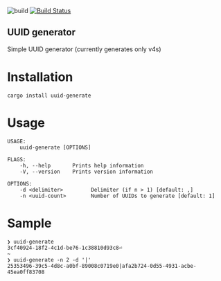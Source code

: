 ![build](https://github.com/LesnyRumcajs/uuid-generate/workflows/build/badge.svg?branch=main)
[![Build Status](http://meritbadge.herokuapp.com/uuid-generate)](https://crates.io/crates/uuid-generate/)

## UUID generator
Simple UUID generator (currently generates only v4s)

# Installation
`cargo install uuid-generate`

# Usage
```
USAGE:
    uuid-generate [OPTIONS]

FLAGS:
    -h, --help       Prints help information
    -V, --version    Prints version information

OPTIONS:
    -d <delimiter>         Delimiter (if n > 1) [default: ,]
    -n <uuid-count>        Number of UUIDs to generate [default: 1]
```

# Sample
```
❯ uuid-generate
3cf40924-18f2-4c1d-be76-1c38810d93c8⏎                                                   
~
❯ uuid-generate -n 2 -d '|'
25353496-39c5-4d8c-a0bf-89008c0719e0|afa2b724-0d55-4931-acbe-45ea0ff83708
```

